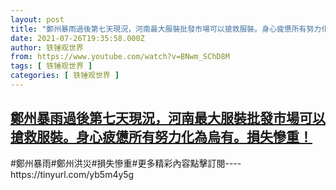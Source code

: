 ```yaml
---
layout: post
title: "鄭州暴雨過後第七天現況，河南最大服裝批發市場可以搶救服裝。身心疲憊所有努力化為烏有。損失慘重！"
date: 2021-07-26T19:35:58.000Z
author: 铁锤观世界
from: https://www.youtube.com/watch?v=BNwm_SChD8M
tags: [ 铁锤观世界 ]
categories: [ 铁锤观世界 ]
---
```

<!--1627328158000-->
[鄭州暴雨過後第七天現況，河南最大服裝批發市場可以搶救服裝。身心疲憊所有努力化為烏有。損失慘重！](https://www.youtube.com/watch?v=BNwm_SChD8M)
------

<div>
#鄭州暴雨#鄭州洪災#損失慘重#更多精彩內容點擊訂閱----https://tinyurl.com/yb5m4y5g
</div>
